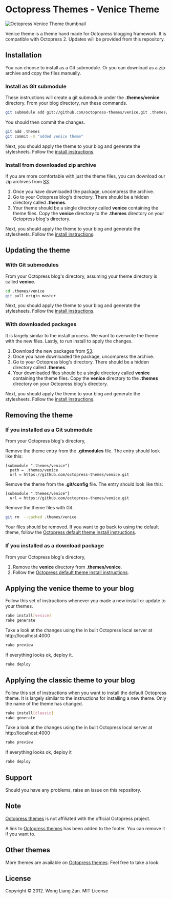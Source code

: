 # Octopress Themes - Venice Theme

![Octopress Venice Theme thumbnail](https://s3.amazonaws.com/static.octopressthemes.com/thumbnails/venice-thumbnail.png)

Venice theme is a theme hand made for Octopress blogging framework. It is compatible with Octopress 2. Updates will be provided from this repository.

## Installation

You can choose to install as a Git submodule. Or you can download as a zip archive and copy the files manually.

### Install as Git submodule

These instructions will create a git submodule under the __.themes/venice__ directory. From your blog directory, run these commands.

``` sh
git submodule add git://github.com/octopress-themes/venice.git .themes/venice
```

You should then commit the changes.

``` sh
git add .themes
git commit -m "added venice theme"
```

Next, you should apply the theme to your blog and generate the stylesheets. Follow the [install instructions](#applying-the-venice-theme-to-your-blog).

### Install from downloaded zip archive

If you are more comfortable with just the theme files, you can download our zip archives from [S3](https://s3.amazonaws.com/static.octopressthemes.com/themes/venice-v0.1.0.zip).

1. Once you have downloaded the package, uncompress the archive.
2. Go to your Octopress blog's directory. There should be a hidden directory called __.themes__.
3. Your theme should be a single directory called __venice__ containing the theme files. Copy the __venice__ directory to the __.themes__ directory on your Octopress blog's directory.

Next, you should apply the theme to your blog and generate the stylesheets. Follow the [install instructions](#applying-the-venice-theme-to-your-blog).

## Updating the theme

### With Git submodules

From your Octopress blog's directory, assuming your theme directory is called __venice__.

``` sh
cd .themes/venice
git pull origin master
```

Next, you should apply the theme to your blog and generate the stylesheets. Follow the [install instructions](#applying-the-venice-theme-to-your-blog).

### With downloaded packages

It is largely similar to the install process. We want to overwrite the theme with the new files. Lastly, to run install to apply the changes.

1. Download the new packages from [S3](https://s3.amazonaws.com/static.octopressthemes.com/themes/venice-v0.1.0.zip).
2. Once you have downloaded the package, uncompress the archive.
3. Go to your Octopress blog's directory. There should be a hidden directory called __.themes__.
4. Your downloaded files should be a single directory called __venice__ containing the theme files. Copy the __venice__ directory to the __.themes__ directory on your Octopress blog's directory.

Next, you should apply the theme to your blog and generate the stylesheets. Follow the [install instructions](#applying-the-venice-theme-to-your-blog).

## Removing the theme

### If you installed as a Git submodule

From your Octopress blog's directory,

Remove the theme entry from the __.gitmodules__ file. The entry should look like this:
```
[submodule ".themes/venice"]
  path = .themes/venice
  url = https://github.com/octopress-themes/venice.git
```

Remove the theme from the __.git/config__ file. The entry should look like this:
```
[submodule ".themes/venice"]
  url = https://github.com/octopress-themes/venice.git
```

Remove the theme files with Git.
``` sh
git rm  --cached .themes/venice
```

Your files should be removed. If you want to go back to using the default theme, follow the [Octopress default theme install instructions](#applying-the-venice-theme-to-your-blog).

### If you installed as a download package

From your Octopress blog's directory,

1. Remove the __venice__ directory from __.themes/venice__.
2. Follow the [Octopress default theme install instructions](#applying-the-venicetheme-to-your-blog).

## Applying the venice theme to your blog

Follow this set of instructions whenever you made a new install or update to your themes.

``` sh
rake install[venice]
rake generate
```

Take a look at the changes using the in built Octopress local server at http://localhost:4000

``` sh
rake preview
```

If everything looks ok, deploy it.

``` sh
rake deploy
```

## Applying the classic theme to your blog

Follow this set of instructions when you want to install the default Octopress theme. It is largely similar to the instructions for installing a new theme. Only the name of the theme has changed.

``` sh
rake install[classic]
rake generate
```

Take a look at the changes using the in built Octopress local server at http://localhost:4000

``` sh
rake preview
```

If everything looks ok, deploy it

``` sh
rake deploy
```

## Support

Should you have any problems, raise an issue on this repository.

## Note

[Octopress themes](http://octopressthemes.com) is not affiliated with the official Octopress project.

A link to [Octopress themes](http://octopressthemes.com) has been added to the footer. You can remove it if you want to.

## Other themes

More themes are available on [Octopress themes](http://octopressthemes.com). Feel free to take a look.

## License

Copyright &copy; 2012. Wong Liang Zan. MIT License
